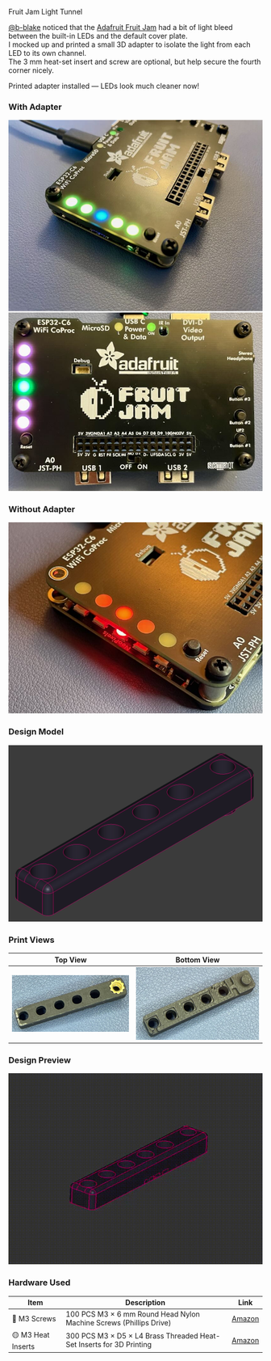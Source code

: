 Fruit Jam Light Tunnel

[@b-blake](https://github.com/b-blake) noticed that the [Adafruit Fruit Jam](https://www.adafruit.com/product/5900) had a bit of light bleed between the built-in LEDs and the default cover plate.  
I mocked up and printed a small 3D adapter to isolate the light from each LED to its own channel.  
The 3 mm heat-set insert and screw are optional, but help secure the fourth corner nicely.

Printed adapter installed — LEDs look much cleaner now!

### With Adapter
![Angle view with adapter installed](pics/fjt-angle-adapter.jpeg)
![Bird’s-eye view of adapter](pics/fjt-birdseye-adapter.jpeg)

### Without Adapter
![LED light bleed without adapter](pics/fjt-bleed-no-adapter.jpeg)

### Design Model
![FreeCAD model](pics/fjt-freecad.png)

### Print Views
| Top View | Bottom View |
|-----------|--------------|
| ![Top view of 3D printed adapter](pics/fjt-3dp-top.jpeg) | ![Bottom view of 3D printed adapter](pics/fjt-3dp-btm.jpeg) |

### Design Preview
![FreeCAD rotating view of the adapter](pics/fjt-freecad-rotate.gif)

### Hardware Used
| Item | Description | Link |
|------|--------------|------|
| 🔩 M3 Screws | 100 PCS M3 × 6 mm Round Head Nylon Machine Screws (Phillips Drive) | [Amazon](https://amzn.to/3L1oUj2) |
| 🟡 M3 Heat Inserts | 300 PCS M3 × D5 × L4 Brass Threaded Heat-Set Inserts for 3D Printing | [Amazon](https://amzn.to/3WjLF44) |
